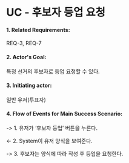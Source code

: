 # UC - 후보자 등업 요청


#### 1. Related Requirements: 
REQ-3, REQ-7


#### 2. Actor's Goal: 
특정 선거의 후보자로 등업 요청할 수 있다.

#### 3. Initiating actor: 
일반 유저(투표자)

#### 4. Flow of Events for Main Success Scenario:

-> 1. 유저가 ‘후보자 등업’ 버튼을 누른다.
  
<- 2. System이 유저 양식을 보여준다.
  
-> 3. 후보자는 양식에 따라 작성 후 등업을 요청한다.
